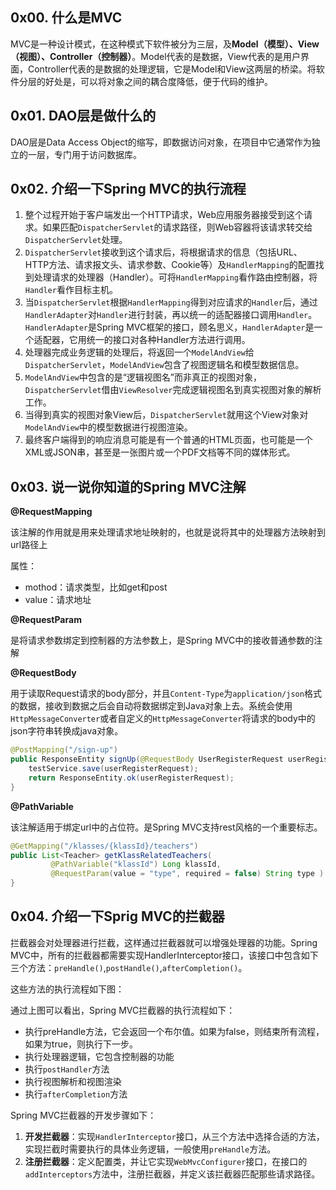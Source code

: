 ## 0x00. 什么是MVC

MVC是一种设计模式，在这种模式下软件被分为三层，及**Model（模型）、View（视图）、Controller（控制器）**。Model代表的是数据，View代表的是用户界面，Controller代表的是数据的处理逻辑，它是Model和View这两层的桥梁。将软件分层的好处是，可以将对象之间的耦合度降低，便于代码的维护。

## 0x01. DAO层是做什么的

DAO层是Data Access Object的缩写，即数据访问对象，在项目中它通常作为独立的一层，专门用于访问数据库。

## 0x02. 介绍一下Spring MVC的执行流程

1. 整个过程开始于客户端发出一个HTTP请求，Web应用服务器接受到这个请求。如果匹配`DispatcherServlet`的请求路径，则Web容器将该请求转交给`DispatcherServlet`处理。
2. `DispatcherServlet`接收到这个请求后，将根据请求的信息（包括URL、HTTP方法、请求报文头、请求参数、Cookie等）及`HandlerMapping`的配置找到处理请求的处理器（Handler）。可将`HandlerMapping`看作路由控制器，将`Handler`看作目标主机。
3. 当`DispatcherServlet`根据`HandlerMapping`得到对应请求的`Handler`后，通过`HandlerAdapter`对`Handler`进行封装，再以统一的适配器接口调用`Handler`。`HandlerAdapter`是Spring MVC框架的接口，顾名思义，`HandlerAdapter`是一个适配器，它用统一的接口对各种Handler方法进行调用。
4. 处理器完成业务逻辑的处理后，将返回一个`ModelAndView`给`DispatcherServlet`，`ModelAndView`包含了视图逻辑名和模型数据信息。
5. `ModelAndView`中包含的是“逻辑视图名”而非真正的视图对象，`DispatcherServlet`借由`ViewResolver`完成逻辑视图名到真实视图对象的解析工作。
6. 当得到真实的视图对象View后，`DispatcherServlet`就用这个View对象对`ModelAndView`中的模型数据进行视图渲染。
7. 最终客户端得到的响应消息可能是有一个普通的HTML页面，也可能是一个XML或JSON串，甚至是一张图片或一个PDF文档等不同的媒体形式。

## 0x03. 说一说你知道的Spring MVC注解

**@RequestMapping**

该注解的作用就是用来处理请求地址映射的，也就是说将其中的处理器方法映射到url路径上

属性：

* mothod：请求类型，比如get和post
* value：请求地址

**@RequestParam**

是将请求参数绑定到控制器的方法参数上，是Spring MVC中的接收普通参数的注解

**@RequestBody**

用于读取Request请求的body部分，并且`Content-Type`为`application/json`格式的数据，接收到数据之后会自动将数据绑定到Java对象上去。系统会使用`HttpMessageConverter`或者自定义的`HttpMessageConverter`将请求的body中的json字符串转换成java对象。

```java
@PostMapping("/sign-up")
public ResponseEntity signUp(@RequestBody UserRegisterRequest userRegisterRequest) {
    testService.save(userRegisterRequest);
    return ResponseEntity.ok(userRegisterRequest);
}
```

**@PathVariable**

该注解适用于绑定url中的占位符。是Spring MVC支持rest风格的一个重要标志。

```java
@GetMapping("/klasses/{klassId}/teachers")
public List<Teacher> getKlassRelatedTeachers(
         @PathVariable("klassId") Long klassId,
         @RequestParam(value = "type", required = false) String type ) {
}
```

## 0x04. 介绍一下Sprig MVC的拦截器

拦截器会对处理器进行拦截，这样通过拦截器就可以增强处理器的功能。Spring MVC中，所有的拦截器都需要实现HandlerInterceptor接口，该接口中包含如下三个方法：`preHandle()`,`postHandle()`,`afterCompletion()`。

这些方法的执行流程如下图：



通过上图可以看出，Spring MVC拦截器的执行流程如下：

* 执行preHandle方法，它会返回一个布尔值。如果为false，则结束所有流程，如果为true，则执行下一步。
* 执行处理器逻辑，它包含控制器的功能
* 执行`postHandler`方法
* 执行视图解析和视图渲染
* 执行`afterCompletion`方法

Spring MVC拦截器的开发步骤如下：

1. **开发拦截器**：实现`HandlerInterceptor`接口，从三个方法中选择合适的方法，实现拦截时需要执行的具体业务逻辑，一般使用`preHandle`方法。
2. **注册拦截器**：定义配置类，并让它实现`WebMvcConfigurer`接口，在接口的`addInterceptors`方法中，注册拦截器，并定义该拦截器匹配那些请求路径。
